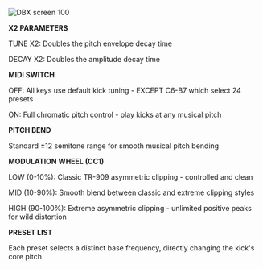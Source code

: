 ![DBX screen 100](https://github.com/user-attachments/assets/64754f74-f33d-4d74-b093-901a24a3e25a)

**X2 PARAMETERS**

TUNE X2: Doubles the pitch envelope decay time

DECAY X2: Doubles the amplitude decay time


**MIDI SWITCH**

OFF: All keys use default kick tuning - EXCEPT C6-B7 which select 24 presets

ON: Full chromatic pitch control - play kicks at any musical pitch


**PITCH BEND**

Standard ±12 semitone range for smooth musical pitch bending


**MODULATION WHEEL (CC1)**

LOW (0-10%): Classic TR-909 asymmetric clipping - controlled and clean

MID (10-90%): Smooth blend between classic and extreme clipping styles 

HIGH (90-100%): Extreme asymmetric clipping - unlimited positive peaks for wild distortion


**PRESET LIST**

Each preset selects a distinct base frequency, directly changing the kick's core pitch

